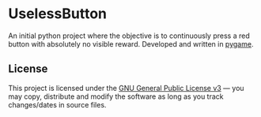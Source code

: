 # UselessButton
An initial python project where the objective is to continuously press a red button with absolutely no visible reward. Developed and written in [pygame](https://www.pygame.org/).

## License
This project is licensed under the [GNU General Public License v3](https://tldrlegal.com/license/gnu-general-public-license-v3-(gpl-3)) &#8212; you may copy, distribute and modify the software as long as you track changes/dates in source files.